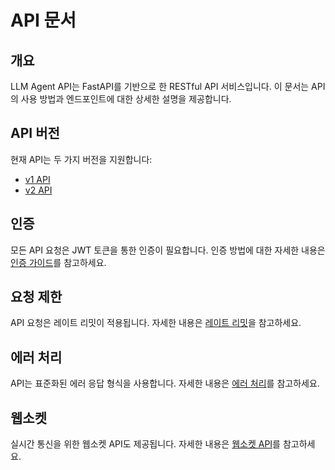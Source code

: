 # API 문서

## 개요

LLM Agent API는 FastAPI를 기반으로 한 RESTful API 서비스입니다. 이 문서는 API의 사용 방법과 엔드포인트에 대한 상세한 설명을 제공합니다.

## API 버전

현재 API는 두 가지 버전을 지원합니다:

- [v1 API](./v1/README.md)
- [v2 API](./v2/README.md)

## 인증

모든 API 요청은 JWT 토큰을 통한 인증이 필요합니다. 인증 방법에 대한 자세한 내용은 [인증 가이드](./authentication.md)를 참고하세요.

## 요청 제한

API 요청은 레이트 리밋이 적용됩니다. 자세한 내용은 [레이트 리밋](./rate_limits.md)을 참고하세요.

## 에러 처리

API는 표준화된 에러 응답 형식을 사용합니다. 자세한 내용은 [에러 처리](./error_handling.md)를 참고하세요.

## 웹소켓

실시간 통신을 위한 웹소켓 API도 제공됩니다. 자세한 내용은 [웹소켓 API](./websocket.md)를 참고하세요. 